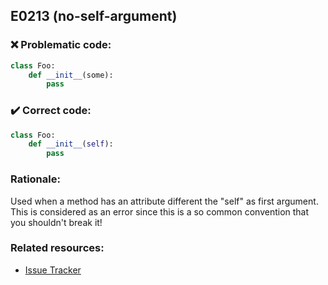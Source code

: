 ## E0213 (no-self-argument)

### :x: Problematic code:

```python
class Foo:
    def __init__(some):
        pass
```

### :heavy_check_mark: Correct code:

```python
class Foo:
    def __init__(self):
        pass
```

### Rationale:

Used when a method has an attribute different the "self" as first argument.
This is considered as an error since this is a so common convention that you
shouldn't break it!

### Related resources:

- [Issue Tracker](https://github.com/PyCQA/pylint/issues?q=is%3Aissue+%22no-self-argument%22+OR+%22E0213%22)
